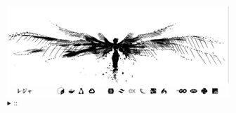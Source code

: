 <img src="./banner.png">
<details><summary> :: </summary>
<!--START_SECTION:waka-->

```
From: 09 August 2024 - To: 24 August 2025

Total Time: 1,734 hrs 1 min

Python                     415 hrs 56 mins //////-------------------   22.23 %
PHP                        381 hrs 44 mins /////--------------------   20.40 %
Markdown                   219 hrs 42 mins ///----------------------   11.74 %
Other                      137 hrs 21 mins //-----------------------   07.34 %
```

<!--END_SECTION:waka-->
</details>

